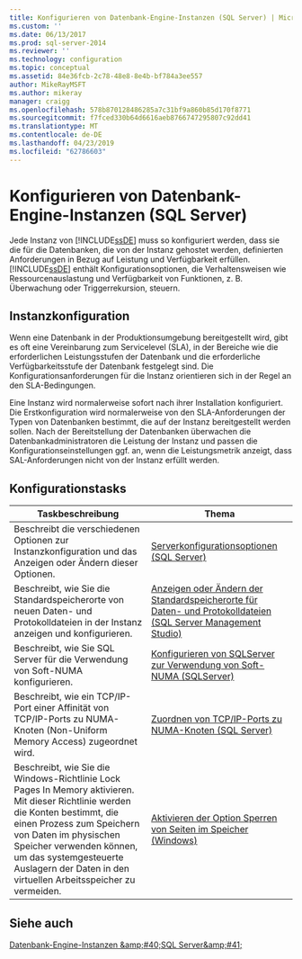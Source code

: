 ```yaml
---
title: Konfigurieren von Datenbank-Engine-Instanzen (SQL Server) | Microsoft-Dokumentation
ms.custom: ''
ms.date: 06/13/2017
ms.prod: sql-server-2014
ms.reviewer: ''
ms.technology: configuration
ms.topic: conceptual
ms.assetid: 84e36fcb-2c78-48e8-8e4b-bf784a3ee557
author: MikeRayMSFT
ms.author: mikeray
manager: craigg
ms.openlocfilehash: 578b870128486285a7c31bf9a860b85d170f8771
ms.sourcegitcommit: f7fced330b64d6616aeb8766747295807c92dd41
ms.translationtype: MT
ms.contentlocale: de-DE
ms.lasthandoff: 04/23/2019
ms.locfileid: "62786603"
---
```

# <a name="configure-database-engine-instances-sql-server"></a>Konfigurieren von Datenbank-Engine-Instanzen (SQL Server)
  Jede Instanz von [!INCLUDE[ssDE](../../includes/ssde-md.md)] muss so konfiguriert werden, dass sie die für die Datenbanken, die von der Instanz gehostet werden, definierten Anforderungen in Bezug auf Leistung und Verfügbarkeit erfüllen. [!INCLUDE[ssDE](../../includes/ssde-md.md)] enthält Konfigurationsoptionen, die Verhaltensweisen wie Ressourcenauslastung und Verfügbarkeit von Funktionen, z. B. Überwachung oder Triggerrekursion, steuern.  
  
## <a name="instance-configuration"></a>Instanzkonfiguration  
 Wenn eine Datenbank in der Produktionsumgebung bereitgestellt wird, gibt es oft eine Vereinbarung zum Servicelevel (SLA), in der Bereiche wie die erforderlichen Leistungsstufen der Datenbank und die erforderliche Verfügbarkeitsstufe der Datenbank festgelegt sind. Die Konfigurationsanforderungen für die Instanz orientieren sich in der Regel an den SLA-Bedingungen.  
  
 Eine Instanz wird normalerweise sofort nach ihrer Installation konfiguriert. Die Erstkonfiguration wird normalerweise von den SLA-Anforderungen der Typen von Datenbanken bestimmt, die auf der Instanz bereitgestellt werden sollen. Nach der Bereitstellung der Datenbanken überwachen die Datenbankadministratoren die Leistung der Instanz und passen die Konfigurationseinstellungen ggf. an, wenn die Leistungsmetrik anzeigt, dass SAL-Anforderungen nicht von der Instanz erfüllt werden.  
  
## <a name="configuration-tasks"></a>Konfigurationstasks  
  
|Taskbeschreibung|Thema|  
|----------------------|-----------|  
|Beschreibt die verschiedenen Optionen zur Instanzkonfiguration und das Anzeigen oder Ändern dieser Optionen.|[Serverkonfigurationsoptionen &#40;SQL Server&#41;](server-configuration-options-sql-server.md)|  
|Beschreibt, wie Sie die Standardspeicherorte von neuen Daten- und Protokolldateien in der Instanz anzeigen und konfigurieren.|[Anzeigen oder Ändern der Standardspeicherorte für Daten- und Protokolldateien &#40;SQL Server Management Studio&#41;](view-or-change-the-default-locations-for-data-and-log-files.md)|  
|Beschreibt, wie Sie SQL Server für die Verwendung von Soft-NUMA konfigurieren.|[Konfigurieren von SQLServer zur Verwendung von Soft-NUMA &#40;SQLServer&#41;](soft-numa-sql-server.md)|  
|Beschreibt, wie ein TCP/IP-Port einer Affinität von TCP/IP-Ports zu NUMA-Knoten (Non-Uniform Memory Access) zugeordnet wird.|[Zuordnen von TCP/IP-Ports zu NUMA-Knoten &#40;SQL Server&#41;](map-tcp-ip-ports-to-numa-nodes-sql-server.md)|  
|Beschreibt, wie Sie die Windows-Richtlinie Lock Pages In Memory aktivieren. Mit dieser Richtlinie werden die Konten bestimmt, die einen Prozess zum Speichern von Daten im physischen Speicher verwenden können, um das systemgesteuerte Auslagern der Daten in den virtuellen Arbeitsspeicher zu vermeiden.|[Aktivieren der Option Sperren von Seiten im Speicher &#40;Windows&#41;](enable-the-lock-pages-in-memory-option-windows.md)|  
  
## <a name="see-also"></a>Siehe auch  
 [Datenbank-Engine-Instanzen &amp;amp;#40;SQL Server&amp;amp;#41;](database-engine-instances-sql-server.md)  
  
  

